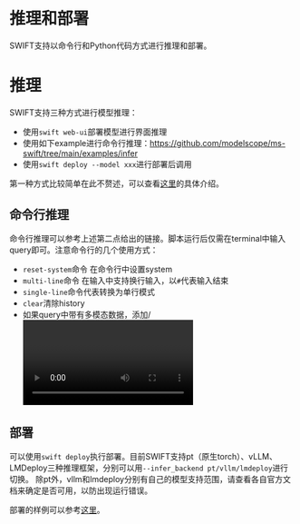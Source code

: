 # 推理和部署

SWIFT支持以命令行和Python代码方式进行推理和部署。

# 推理

SWIFT支持三种方式进行模型推理：
- 使用`swift web-ui`部署模型进行界面推理
- 使用如下example进行命令行推理：https://github.com/modelscope/ms-swift/tree/main/examples/infer
- 使用`swift deploy --model xxx`进行部署后调用

第一种方式比较简单在此不赘述，可以查看[这里](../GetStarted/界面使用.md)的具体介绍。

## 命令行推理

命令行推理可以参考上述第二点给出的链接。脚本运行后仅需在terminal中输入query即可。注意命令行的几个使用方式：
- `reset-system`命令 在命令行中设置system
- `multi-line`命令 在输入中支持换行输入，以`#`代表输入结束
- `single-line`命令代表转换为单行模式
- `clear`清除history
- 如果query中带有多模态数据，添加<image>/<video>/<audio>等标签，例如输入`<image>What is in the image?`，即可在接下来输入图片地址

## 部署

可以使用`swift deploy`执行部署。目前SWIFT支持pt（原生torch）、vLLM、LMDeploy三种推理框架，分别可以用`--infer_backend pt/vllm/lmdeploy`进行切换。
除pt外，vllm和lmdeploy分别有自己的模型支持范围，请查看各自官方文档来确定是否可用，以防出现运行错误。

部署的样例可以参考[这里](https://github.com/modelscope/ms-swift/tree/main/examples/deploy)。
